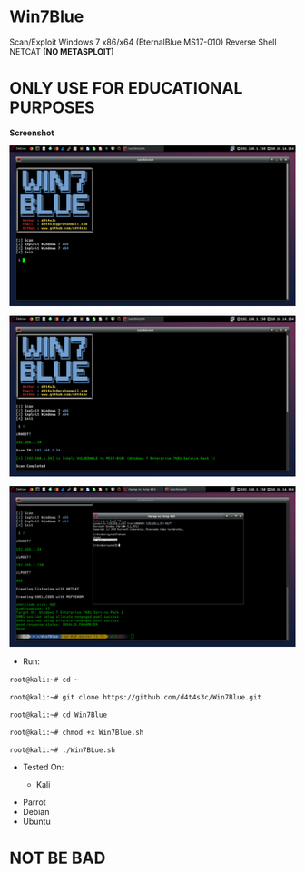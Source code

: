 # Win7Blue

Scan/Exploit Windows 7 x86/x64 (EternalBlue MS17-010) Reverse Shell NETCAT **[NO METASPLOIT]**

# ONLY USE FOR EDUCATIONAL PURPOSES

**Screenshot**

![](/screenshot/01.png)

![](/screenshot/02.png)

![](/screenshot/03.png)

* Run:

``` root@kali:~# cd ~ ```

``` root@kali:~# git clone https://github.com/d4t4s3c/Win7Blue.git ```

``` root@kali:~# cd Win7Blue ```

``` root@kali:~# chmod +x Win7Blue.sh ```

``` root@kali:~# ./Win7BLue.sh ```


* Tested On:

  * Kali
- Parrot
- Debian
- Ubuntu

# NOT BE BAD


